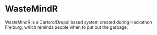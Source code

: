 # WasteMindR

WasteMindR is a Cartaro/Drupal based system created during Hackathon Freiburg, which reminds people when to put out the garbage.
